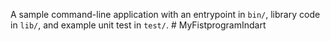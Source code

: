 A sample command-line application with an entrypoint in `bin/`, library code
in `lib/`, and example unit test in `test/`.
#   M y F i s t p r o g r a m I n d a r t  
 